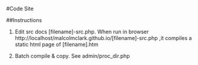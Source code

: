 #Code Site

##Instructions

1. Edit src docs [filename]-src.php. When run in browser 
http://localhost/malcolmclark.github.io/[filename]-src.php 
,it compiles a static html page of [filename].htm

2. Batch compile & copy. See admin/proc_dir.php


